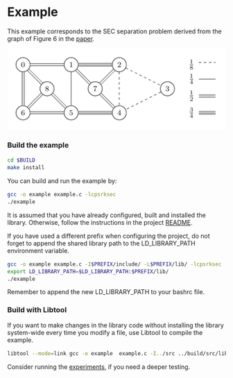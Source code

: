 Example
=======
This example corresponds to the SEC separation problem derived from the graph of Figure 6 in the [paper](https://arxiv.org/pdf/2004.14574.pdf).

<p align="center">
<img src="./example.png"/>
</p>

### Build the example

```sh
cd $BUILD
make install
```

You can build and run the example by:
```sh
gcc -o example example.c -lcpsrksec
./example
```
It is assumed that you have already configured, built and installed the library. Otherwise, follow the instructions in the project [README](../).

If you have used a different prefix when configuring the project, do not forget to append the shared library path to the LD_LIBRARY_PATH environment variable.
```sh
gcc -o example example.c -I$PREFIX/include/ -L$PREFIX/lib/ -lcpsrksec
export LD_LIBRARY_PATH=$LD_LIBRARY_PATH:$PREFIX/lib/
./example
```

Remember to append the new LD_LIBRARY_PATH to your bashrc file.

### Build with Libtool
If you want to make changes in the library code without installing the library system-wide every time you modify a file, use Libtool to compile the example.
```sh
libtool --mode=link gcc -o example  example.c -I../src ../build/src/libcpsrksec.la
```
Consider running the [experiments](../exp/), if you need a deeper testing.
